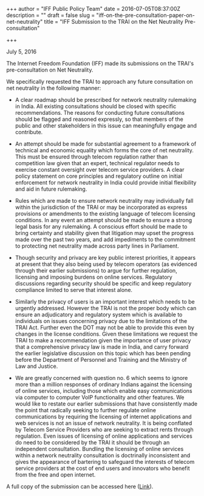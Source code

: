 +++
author = "IFF Public Policy Team"
date = 2016-07-05T08:37:00Z
description = ""
draft = false
slug = "iff-on-the-pre-consultation-paper-on-net-neutrality"
title = "IFF Submission to the TRAI on the Net Neutrality Pre-consultation"

+++


July 5, 2016

The Internet Freedom Foundation (IFF) made its submissions on the TRAI's pre-consultation on Net Neutrality. 
						
We specifically requested the TRAI to approach any future consultation on net neutrality in the following manner: 

* A clear roadmap should be prescribed for network neutrality rulemaking in India. All existing consultations should be closed with specific recommendations. The reasons for conducting future consultations should be flagged and reasoned expressly, so that members of the public and other stakeholders in this issue can meaningfully engage and contribute. 

* An attempt should be made for substantial agreement to a framework of technical and economic equality which forms the core of net neutrality. This must be ensured through telecom regulation rather than competition law given that an expert, technical regulator needs to exercise constant oversight over telecom service providers. A clear policy statement on core principles and regulatory outline on initial enforcement for network neutrality in India could provide initial flexibility and aid in future rulemaking. 

* Rules which are made to ensure network neutrality may individually fall within the jurisdiction of the TRAI or may be incorporated as express provisions or amendments to the existing language of telecom licensing conditions. In any event an attempt should be made to ensure a strong legal basis for any rulemaking. A conscious effort should be made to bring certainty and stability given that litigation may upset the progress made over the past two years, and add impediments to the commitment to protecting net neutrality made across party lines in Parliament. 
 
* Though security and privacy are key public interest priorities, it appears at present that they also being used by telecom operators (as evidenced through their earlier submissions) to argue for further regulation, licensing and imposing burdens on online services. Regulatory discussions regarding security should be specific and keep regulatory compliance limited to serve that interest alone. 
 
* Similarly the privacy of users is an important interest which needs to be urgently addressed. However the TRAI is not the proper body which can ensure an adjudicatory and regulatory system which is available to individuals on issues concerning privacy due to the limitations of the TRAI Act. Further even the DOT may not be able to provide this even by changes in the license conditions. Given these limitations we request the TRAI to make a recommendation given the importance of user privacy that a comprehensive privacy law is made in India, and carry forward the earlier legislative discussion on this topic which has been pending before the Department of Personnel and Training and the Ministry of Law and Justice. 
 
* We are greatly concerned with question no. 6 which seems to ignore more than a million responses of ordinary Indians against the licensing of online services, including those which enable easy communications via computer to computer VoIP functionality and other features. We would like to restate our earlier submissions that have consistently made the point that radically seeking to further regulate online communications by requiring the licensing of internet applications and web services is not an issue of network neutrality. It is being conflated by Telecom Service Providers who are seeking to extract rents through regulation. Even issues of licensing of online applications and services do need to be considered by the TRAI it should be through an independent consultation. Bundling the licensing of online services within a network neutrality consultation is doctrinally inconsistent and gives the appearance of bartering to safeguard the interests of telecom service providers at the cost of end users and innovators who benefit from the free and open internet. 

A full copy of the submission can be accessed here ([Link](http://drive.google.com/file/d/0B9LKE-1DkhtFakh3U3ZSdThBeXlnd2JOLXdFYUtCYWlxUTh3/view?usp=sharing)).

